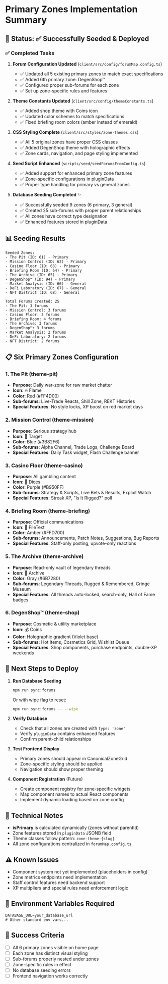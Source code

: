 # Primary Zones Implementation Summary

## 🏁 Status: ✅ Successfully Seeded & Deployed

### ✅ Completed Tasks

1. **Forum Configuration Updated** (`client/src/config/forumMap.config.ts`)

   - ✅ Updated all 5 existing primary zones to match exact specifications
   - ✅ Added 6th primary zone: DegenShop™
   - ✅ Configured proper sub-forums for each zone
   - ✅ Set up zone-specific rules and features

2. **Theme Constants Updated** (`client/src/config/themeConstants.ts`)

   - ✅ Added shop theme with Coins icon
   - ✅ Updated color schemes to match specifications
   - ✅ Fixed briefing room colors (amber instead of emerald)

3. **CSS Styling Complete** (`client/src/styles/zone-themes.css`)

   - ✅ All 5 original zones have proper CSS classes
   - ✅ Added DegenShop theme with holographic effects
   - ✅ Zone cards, navigation, and page styling implemented

4. **Seed Script Enhanced** (`scripts/seed/seedForumsFromConfig.ts`)

   - ✅ Added support for enhanced primary zone features
   - ✅ Zone-specific configurations in pluginData
   - ✅ Proper type handling for primary vs general zones

5. **Database Seeding Completed** ✨
   - ✅ Successfully seeded 9 zones (6 primary, 3 general)
   - ✅ Created 25 sub-forums with proper parent relationships
   - ✅ All zones have correct type designation
   - ✅ Enhanced features stored in pluginData

## 📊 Seeding Results

```
Seeded Zones:
- The Pit (ID: 61) - Primary
- Mission Control (ID: 62) - Primary
- Casino Floor (ID: 63) - Primary
- Briefing Room (ID: 64) - Primary
- The Archive (ID: 65) - Primary
- DegenShop™ (ID: 94) - Primary
- Market Analysis (ID: 66) - General
- DeFi Laboratory (ID: 67) - General
- NFT District (ID: 68) - General

Total Forums Created: 25
- The Pit: 3 forums
- Mission Control: 3 forums
- Casino Floor: 3 forums
- Briefing Room: 4 forums
- The Archive: 3 forums
- DegenShop™: 3 forums
- Market Analysis: 2 forums
- DeFi Laboratory: 2 forums
- NFT District: 2 forums
```

## 📋 Six Primary Zones Configuration

### 1. The Pit (theme-pit)

- **Purpose**: Daily war-zone for raw market chatter
- **Icon**: 🔥 Flame
- **Color**: Red (#FF4D00)
- **Sub-forums**: Live-Trade Reacts, Shill Zone, REKT Histories
- **Special Features**: No style locks, XP boost on red market days

### 2. Mission Control (theme-mission)

- **Purpose**: Serious strategy hub
- **Icon**: 🎯 Target
- **Color**: Blue (#3B82F6)
- **Sub-forums**: Alpha Channel, Trade Logs, Challenge Board
- **Special Features**: Daily Task widget, Flash Challenge banner

### 3. Casino Floor (theme-casino)

- **Purpose**: All gambling content
- **Icon**: 🎲 Dices
- **Color**: Purple (#B950FF)
- **Sub-forums**: Strategy & Scripts, Live Bets & Results, Exploit Watch
- **Special Features**: Streak XP, "Is It Rigged?" poll

### 4. Briefing Room (theme-briefing)

- **Purpose**: Official communications
- **Icon**: 📰 FileText
- **Color**: Amber (#FFD700)
- **Sub-forums**: Announcements, Patch Notes, Suggestions, Bug Reports
- **Special Features**: Staff-only posting, upvote-only reactions

### 5. The Archive (theme-archive)

- **Purpose**: Read-only vault of legendary threads
- **Icon**: 📁 Archive
- **Color**: Gray (#6B7280)
- **Sub-forums**: Legendary Threads, Rugged & Remembered, Cringe Museum
- **Special Features**: All threads auto-locked, search-only, Hall of Fame badges

### 6. DegenShop™ (theme-shop)

- **Purpose**: Cosmetic & utility marketplace
- **Icon**: 💰 Coins
- **Color**: Holographic gradient (Violet base)
- **Sub-forums**: Hot Items, Cosmetics Grid, Wishlist Queue
- **Special Features**: Shop components, purchase endpoints, double-XP weekends

## 🚀 Next Steps to Deploy

1. **Run Database Seeding**

   ```bash
   npm run sync:forums
   ```

   Or with wipe flag to reset:

   ```bash
   npm run sync:forums -- --wipe
   ```

2. **Verify Database**

   - Check that all zones are created with `type: 'zone'`
   - Verify `pluginData` contains enhanced features
   - Confirm parent-child relationships

3. **Test Frontend Display**

   - Primary zones should appear in CanonicalZoneGrid
   - Zone-specific styling should be applied
   - Navigation should show proper theming

4. **Component Registration** (Future)
   - Create component registry for zone-specific widgets
   - Map component names to actual React components
   - Implement dynamic loading based on zone config

## 🔧 Technical Notes

- **isPrimary** is calculated dynamically (zones without parentId)
- Zone features stored in `pluginData` JSONB field
- Theme classes follow pattern: `zone-theme-{slug}`
- All zone configurations centralized in `forumMap.config.ts`

## ⚠️ Known Issues

- Component system not yet implemented (placeholders in config)
- Zone metrics endpoints need implementation
- Staff control features need backend support
- XP multipliers and special rules need enforcement logic

## 📝 Environment Variables Required

```env
DATABASE_URL=your_database_url
# Other standard env vars...
```

## 🎯 Success Criteria

- [ ] All 6 primary zones visible on home page
- [ ] Each zone has distinct visual styling
- [ ] Sub-forums properly nested under zones
- [ ] Zone-specific rules in effect
- [ ] No database seeding errors
- [ ] Frontend navigation works correctly
